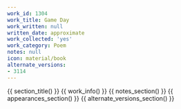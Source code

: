 ```yaml
---
work_id: 1304
work_title: Game Day
work_written: null
written_date: approximate
work_collected: 'yes'
work_category: Poem
notes: null
icon: material/book
alternate_versions:
- 3114
---
```


{{ section_title() }}
{{ work_info() }}
{{ notes_section() }}
{{ appearances_section() }}
{{ alternate_versions_section() }}